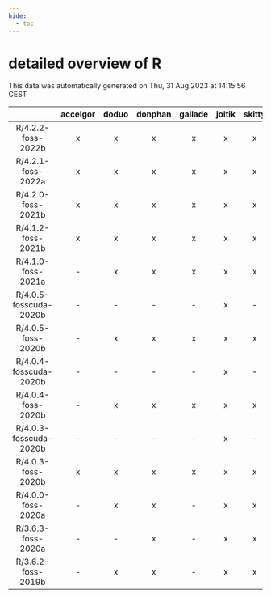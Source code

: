 ```yaml
---
hide:
  - toc
---
```


detailed overview of R
======================


This data was automatically generated on Thu, 31 Aug 2023 at 14:15:56 CEST  

| |accelgor|doduo|donphan|gallade|joltik|skitty|swalot|victini|
| :---: | :---: | :---: | :---: | :---: | :---: | :---: | :---: | :---: |
|R/4.2.2-foss-2022b|x|x|x|x|x|x|x|x|
|R/4.2.1-foss-2022a|x|x|x|x|x|x|x|x|
|R/4.2.0-foss-2021b|x|x|x|x|x|x|x|x|
|R/4.1.2-foss-2021b|x|x|x|x|x|x|x|x|
|R/4.1.0-foss-2021a|-|x|x|x|x|x|x|x|
|R/4.0.5-fosscuda-2020b|-|-|-|-|x|-|-|-|
|R/4.0.5-foss-2020b|-|x|x|x|x|x|x|x|
|R/4.0.4-fosscuda-2020b|-|-|-|-|x|-|-|-|
|R/4.0.4-foss-2020b|-|x|x|x|x|x|x|x|
|R/4.0.3-fosscuda-2020b|-|-|-|-|x|-|-|-|
|R/4.0.3-foss-2020b|x|x|x|x|x|x|x|x|
|R/4.0.0-foss-2020a|-|x|x|-|x|x|x|x|
|R/3.6.3-foss-2020a|-|-|x|-|x|x|-|x|
|R/3.6.2-foss-2019b|-|x|x|-|x|x|x|x|
